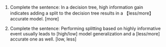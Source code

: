 1. Complete the sentence: In a decision tree, high information gain indicates adding a split to the decision tree results in a 【less/more】 accurate model. [more]

2. Complete the sentence: Performing splitting based on highly informative event usually leads to [high/low] model generalization and a [less/more] accurate one as well. [low, less]
